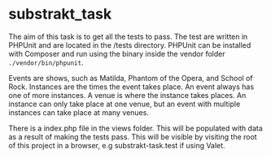 # substrakt_task

The aim of this task is to get all the tests to pass. The test are written in PHPUnit and are located in the /tests directory. PHPUnit can be installed with Composer and run using the binary inside the vendor folder `./vendor/bin/phpunit`.

Events are shows, such as Matilda, Phantom of the Opera, and School of Rock. Instances are the times the event takes place. An event always has one of more instances. A venue is where the instance takes places. An instance can only take place at one venue, but an event with multiple instances can take place at many venues.

There is a index.php file in the views folder. This will be populated with data as a result of making the tests pass. This will be visible by visiting the root of this project in a browser, e.g substrakt-task.test if using Valet.
